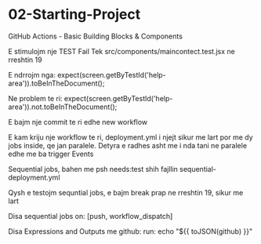 # 02-Starting-Project
GitHub Actions - Basic Building Blocks &amp; Components

E stimulojm nje TEST Fail
Tek src/components/maincontect.test.jsx ne rreshtin 19

E ndrrojm nga: expect(screen.getByTestId('help-area')).toBeInTheDocument();

Ne problem te ri: expect(screen.getByTestId('help-area')).not.toBeInTheDocument();

E bajm nje commit te ri edhe new workflow

E kam kriju nje workflow te ri,  deployment.yml  i njejt sikur me lart por me dy jobs inside, qe jan paralele.
Detyra e radhes asht me i nda tani ne paralele edhe me ba trigger Events

Sequential jobs, bahen me psh  needs:test shih fajllin sequential-deployment.yml

Qysh e testojm sequntial jobs, e bajm break prap ne rreshtin 19, sikur me lart

Disa sequential jobs  on: [push, workflow_dispatch]

Disa Expressions and Outputs me github:  run: echo "${{ toJSON(github) }}"
